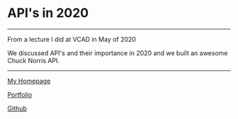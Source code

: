 # API's in 2020

---

From a lecture I did at VCAD in May of 2020

We discussed API's and their importance in 2020 and we built an awesome Chuck Norris API.

---

[My Homepage](https://chrisconnelly.dev)

[Portfolio](https://portfolio.chrisconnelly.dev)

[Github](https://github.com/teamallnighter)